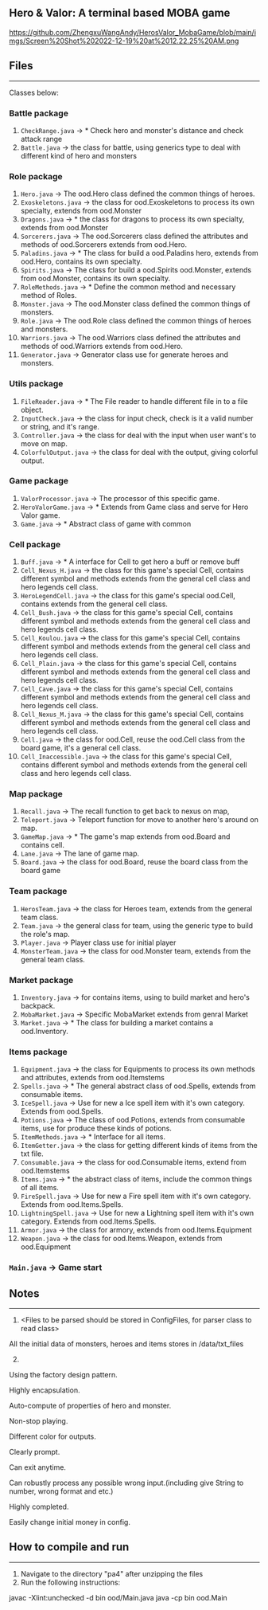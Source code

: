 ## Hero & Valor: A terminal based MOBA game

https://github.com/ZhengxuWangAndy/HerosValor_MobaGame/blob/main/imgs/Screen%20Shot%202022-12-19%20at%2012.22.25%20AM.png

## Files
---------------------------------------------------------------------------
<A brief description of each file and what it does>

Classes below:

### Battle package
1. `CheckRange.java` -> * Check hero and monster's distance and check attack range
2. `Battle.java` ->  the class for battle, using generics type to deal with different kind of hero and monsters
   
### Role package
1. `Hero.java` ->  The ood.Hero class defined the common things of heroes.
2. `Exoskeletons.java` ->  the class for ood.Exoskeletons to process its own specialty, extends from ood.Monster
3. `Dragons.java` -> * the class for dragons to process its own specialty, extends from ood.Monster
4. `Sorcerers.java` ->  The ood.Sorcerers class defined the attributes and methods of ood.Sorcerers extends from ood.Hero.
5. `Paladins.java` -> * The class for build a ood.Paladins hero, extends from ood.Hero, contains its own specialty.
6. `Spirits.java` ->  The class for build a ood.Spirits ood.Monster, extends from ood.Monster, contains its own specialty.
7. `RoleMethods.java` -> * Define the common method and necessary method of Roles.
8. `Monster.java` ->  The ood.Monster class defined the common things of monsters.
9. `Role.java` ->  The ood.Role class defined the common things of heroes and monsters.
10. `Warriors.java` ->  The ood.Warriors class defined the attributes and methods of ood.Warriors extends from ood.Hero.
11. `Generator.java` ->  Generator class use for generate heroes and monsters.
   
### Utils package
1. `FileReader.java` -> * The File reader to handle different file in to a file object.
2. `InputCheck.java` ->  the class for input check, check is it a valid number or string, and it's range.
3. `Controller.java` ->  the class for deal with the input when user want's to move on map.
4. `ColorfulOutput.java` ->  the class for deal with the output, giving colorful output.
   
### Game package
1. `ValorProcessor.java` ->  The processor of this specific game.
2. `HeroValorGame.java` -> * Extends from Game class and serve for Hero Valor game.
3. `Game.java` -> * Abstract class of game with common
   
### Cell package
1. `Buff.java` -> * A interface for Cell to get hero a buff or remove buff
2. `Cell_Nexus_H.java` ->  the class for this game's special Cell, contains different symbol and methods extends from the general cell class and hero legends cell class.
3. `HeroLegendCell.java` ->  the class for this game's special ood.Cell, contains  extends from the general cell class.
4. `Cell_Bush.java` ->  the class for this game's special Cell, contains different symbol and methods extends from the general cell class and hero legends cell class.
5. `Cell_Koulou.java` ->  the class for this game's special Cell, contains different symbol and methods extends from the general cell class and hero legends cell class.
6. `Cell_Plain.java` ->  the class for this game's special Cell, contains different symbol and methods extends from the general cell class and hero legends cell class.
7. `Cell_Cave.java` ->  the class for this game's special Cell, contains different symbol and methods extends from the general cell class and hero legends cell class.
8. `Cell_Nexus_M.java` ->  the class for this game's special Cell, contains different symbol and methods extends from the general cell class and hero legends cell class.
9. `Cell.java` ->  the class for ood.Cell, reuse the ood.Cell class from the board game, it's a general cell class.
10. `Cell_Inaccessible.java` ->  the class for this game's special Cell, contains different symbol and methods extends from the general cell class and hero legends cell class.
   
### Map package
1. `Recall.java` ->  The recall function to get back to nexus on map,
2. `Teleport.java` ->  Teleport function for move to another hero's around on map.
3. `GameMap.java` -> * The game's map extends from ood.Board and contains cell.
4. `Lane.java` ->  The lane of game map.
5. `Board.java` ->  the class for ood.Board, reuse the board class from the board game
   
### Team package
1. `HerosTeam.java` ->  the class for Heroes team, extends from the general team class.
2. `Team.java` ->  the general class for team, using the generic type to build the role's map.
3. `Player.java` ->  Player class use for initial player
4. `MonsterTeam.java` ->  the class for ood.Monster team, extends from the general team class.
   
### Market package
1. `Inventory.java` ->  for contains items, using to build market and hero's backpack.
2. `MobaMarket.java` ->  Specific MobaMarket extends from genral Market
3. `Market.java` -> * The class for building a market contains a ood.Inventory.
   
### Items package
1. `Equipment.java` ->  the class for Equipments to process its own methods and attributes, extends from ood.Itemstems
2. `Spells.java` -> * The general abstract class of ood.Spells, extends from consumable items.
3. `IceSpell.java` ->  Use for new a Ice spell item with it's own category. Extends from ood.Spells.
4. `Potions.java` ->  The class of ood.Potions, extends from consumable items, use for produce these kinds of potions.
5. `ItemMethods.java` -> * Interface for all items.
6. `ItemGetter.java` ->  the class for getting different kinds of items from the txt file.
7. `Consumable.java` ->  the class for ood.Consumable items, extend from ood.Itemstems
8. `Items.java` -> * the abstract class of items, include the common things of all items.
9. `FireSpell.java` ->  Use for new a Fire spell item with it's own category. Extends from ood.Items.Spells.
10. `LightningSpell.java` ->  Use for new a Lightning spell item with it's own category. Extends from ood.Items.Spells.
11. `Armor.java` ->  the class for armory, extends from ood.Items.Equipment
12. `Weapon.java` ->  the class for ood.Items.Weapon, extends from ood.Equipment
   
### `Main.java` ->  Game start


## Notes
---------------------------------------------------------------------------
1. <Files to be parsed should be stored in ConfigFiles, for parser class to
read class>

All the initial data of monsters, heroes and items stores in /data/txt_files


2. <Notes>

Using the factory design pattern.

Highly encapsulation.

Auto-compute of properties of hero and monster.

Non-stop playing.

Different color for outputs.

Clearly prompt.

Can exit anytime.

Can robustly process any possible wrong input.(including give String to number, wrong format and etc.) 

Highly completed.

Easily change initial money in config.


## How to compile and run
---------------------------------------------------------------------------
1. Navigate to the directory "pa4" after unzipping the files
2. Run the following instructions:
<Example below>
  javac -Xlint:unchecked -d bin ood/Main.java
  java -cp bin ood.Main
